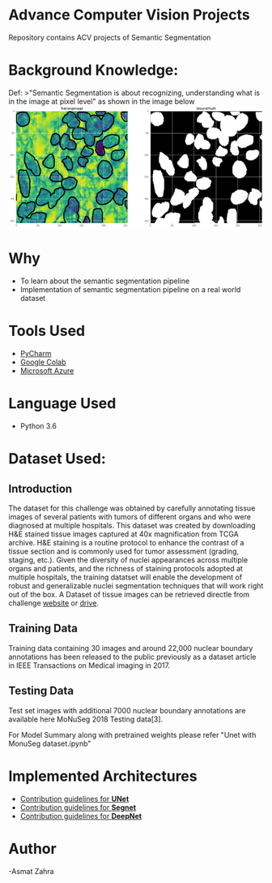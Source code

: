 # Advance Computer Vision Projects
Repository contains ACV projects of Semantic Segmentation

# Background Knowledge:
  Def: 
      >"Semantic Segmentation is about recognizing, understanding what is in the image at pixel level"
      as shown in the image below
      ![](Images/Segmentation%20Sample.png)
# Why
  * To learn about the semantic segmentation pipeline
  * Implementation of semantic segmentation pipeline on a real world dataset
      
# Tools Used
  * [PyCharm](https://www.jetbrains.com/pycharm/)
  * [Google Colab](https://colab.research.google.com/notebooks/welcome.ipynb)
  * [Microsoft Azure](https://azure.microsoft.com/en-au/)
 
# Language Used
  * Python 3.6

# Dataset Used:

## Introduction

The dataset for this challenge was obtained by carefully annotating tissue images of several patients with tumors of different organs and who were diagnosed at multiple hospitals. This dataset was created by downloading H&E stained tissue images captured at 40x magnification from TCGA archive. H&E staining is a routine protocol to enhance the contrast of a tissue section and is commonly used for tumor assessment (grading, staging, etc.). Given the diversity of nuclei appearances across multiple organs and patients, and the richness of staining protocols adopted at multiple hospitals, the training datatset will enable the development of robust and generalizable nuclei segmentation techniques that will work right out of the box.
A Dataset of tissue images can be retrieved directle from challenge [website](https://monuseg.grand-challenge.org/Data/) or [drive](https://drive.google.com/file/d/1NKkSQ5T0ZNQ8aUhh0a8Dt2YKYCQXIViw/view).

## Training Data

Training data containing 30 images and around 22,000 nuclear boundary annotations has been released to the public previously as a dataset article in IEEE Transactions on Medical imaging in 2017.

## Testing Data

Test set images with additional 7000 nuclear boundary annotations are available here MoNuSeg 2018 Testing data[3].

For Model Summary along with pretrained weights please refer "Unet with MonuSeg dataset.ipynb"

# Implemented Architectures

* [Contribution guidelines for **UNet**](U-Net/)
* [Contribution guidelines for **Segnet**](Seg-Net/)
* [Contribution guidelines for **DeepNet**](Deep-Net/)

# Author
-Asmat Zahra
